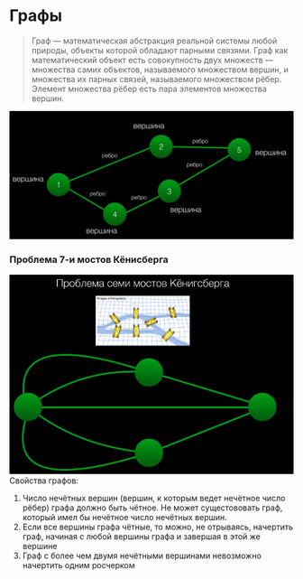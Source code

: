# Графы

> Граф — математическая абстракция реальной системы любой природы, объекты которой обладают парными связями. Граф как математический объект есть совокупность двух множеств — множества самих объектов, называемого множеством вершин, и множества их парных связей, называемого множеством рёбер. Элемент множества рёбер есть пара элементов множества вершин.

![](../../source/graph.png)

### Проблема 7-и мостов Кёнисберга
![](../../source/bridge.png)
Свойства графов:
1. Число нечётных вершин (вершин, к которым ведет нечётное число рёбер) графа должно быть чётное. Не может сущестововать граф, который имел бы нечётное число нечётных вершин.
2. Если все вершины графа чётные, то можно, не отрываясь, начертить граф, начиная с любой вершины графа и завершая в этой же вершине
3. Граф с более чем двумя нечётными вершинами невозможно начертить одним росчерком